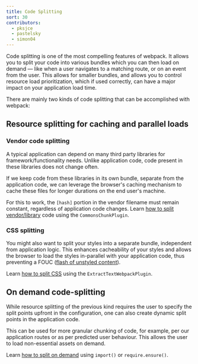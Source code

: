 ```yaml
---
title: Code Splitting
sort: 30
contributors:
  - pksjce
  - pastelsky
  - simon04
---
```


Code splitting is one of the most compelling features of webpack. It allows you to split your code into various bundles which you can then load on demand — like when a user navigates to a matching route, or on an event from the user. This allows for smaller bundles, and allows you to control resource load prioritization, which if used correctly, can have a major impact on your application load time.

There are mainly two kinds of code splitting that can be accomplished with webpack:

## Resource splitting for caching and parallel loads

### Vendor code splitting

A typical application can depend on many third party libraries for framework/functionality needs. Unlike application code, code present in these libraries does not change often.

If we keep code from these libraries in its own bundle, separate from the application code, we can leverage the browser's caching mechanism to cache these files for longer durations on the end user's machine.

For this to work, the `[hash]` portion in the vendor filename must remain constant, regardless of application code changes. Learn [how to split vendor/library](/guides/code-splitting-libraries) code using the `CommonsChunkPlugin`.

### CSS splitting

You might also want to split your styles into a separate bundle, independent from application logic.
This enhances cacheability of your styles and allows the browser to load the styles in-parallel with your application code, thus preventing a FOUC ([flash of unstyled content](https://en.wikipedia.org/wiki/Flash_of_unstyled_content)).

Learn [how to split CSS](/guides/code-splitting-css) using the `ExtractTextWebpackPlugin`.

## On demand code-splitting

While resource splitting of the previous kind requires the user to specify the split points upfront in the configuration, one can also create dynamic split points in the application code.

This can be used for more granular chunking of code, for example, per our application routes or as per predicted user behaviour. This allows the user to load non-essential assets on demand.

Learn [how to split on demand](/guides/code-splitting-async) using `import()` or `require.ensure()`.
